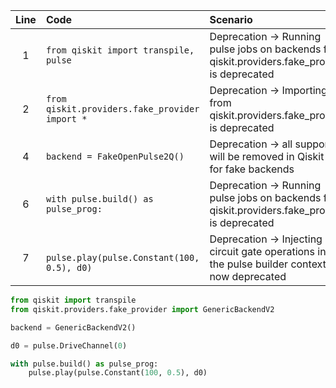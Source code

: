 | Line | Code | Scenario | Reference | Artifact | Refactoring |   
| :--: | :--- | :------- | :-------: | :------- | :---------- | 
| 1 | `from qiskit import transpile, pulse` | Deprecation -> Running pulse jobs on backends from qiskit.providers.fake_provider is deprecated | IK | qiskit.providers.fake_provider | `from qiskit import transpile` | 
| 2 | `from qiskit.providers.fake_provider import *` | Deprecation -> Importing from qiskit.providers.fake_provider is deprecated | IK | qiskit.providers.fake_provider | `from qiskit.providers.fake_provider import GenericBackendV2` | 
| 4 | `backend = FakeOpenPulse2Q()` | Deprecation -> all support will be removed in Qiskit 1.0 for fake backends | IK | FakeOpenPulse2Q | `backend = GenericBackendV2()` | 
| 6 | `with pulse.build() as pulse_prog:` | Deprecation -> Running pulse jobs on backends from qiskit.providers.fake_provider is deprecated | IK | pulse.build | `with pulse.build() as pulse_prog:` | 
| 7 | `    pulse.play(pulse.Constant(100, 0.5), d0)` | Deprecation -> Injecting circuit gate operations into the pulse builder context is now deprecated | IK | pulse.play | `    pulse.play(pulse.Constant(100, 0.5), d0)` | 

```python
from qiskit import transpile
from qiskit.providers.fake_provider import GenericBackendV2

backend = GenericBackendV2()

d0 = pulse.DriveChannel(0)

with pulse.build() as pulse_prog:
    pulse.play(pulse.Constant(100, 0.5), d0)
```